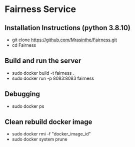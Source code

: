 # Fairness Service

## Installation Instructions (python 3.8.10)

- git clone https://github.com/Mrasinthe/Fairness.git
- cd Fairness

## Build and run the server

- sudo docker build -t fairness .
- sudo docker run -p 8083:8083 fairness

## Debugging
- sudo docker ps

## Clean rebuild docker image
- sudo docker rmi -f "docker_image_id" 
- sudo docker system prune


